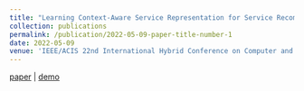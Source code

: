 ```yaml
---
title: "Learning Context-Aware Service Representation for Service Recommendation in Workflow Composition"
collection: publications
permalink: /publication/2022-05-09-paper-title-number-1
date: 2022-05-09
venue: 'IEEE/ACIS 22nd International Hybrid Conference on Computer and Information Science (ICIS)'
---
```


[paper](https://arxiv.org/pdf/2205.11771) \| [demo](https://youtu.be/swi5QL4XgHY)
